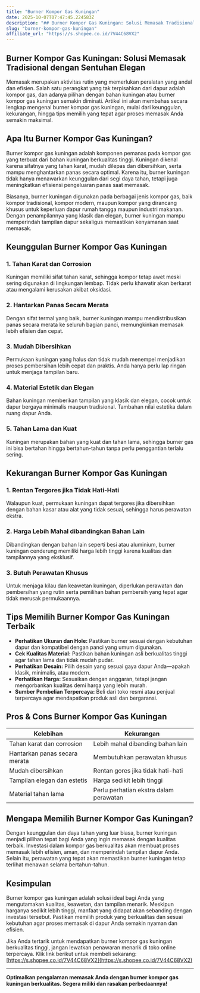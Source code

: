 ```yaml
---
title: "Burner Kompor Gas Kuningan"
date: 2025-10-07T07:47:45.224583Z
description: "## Burner Kompor Gas Kuningan: Solusi Memasak Tradisional dengan Sentuhan Elegan..."
slug: "burner-kompor-gas-kuningan"
affiliate_url: "https://s.shopee.co.id/7V44C68VX2"
---
```

## Burner Kompor Gas Kuningan: Solusi Memasak Tradisional dengan Sentuhan Elegan

Memasak merupakan aktivitas rutin yang memerlukan peralatan yang andal dan efisien. Salah satu perangkat yang tak terpisahkan dari dapur adalah kompor gas, dan adanya pilihan dengan bahan kuningan atau burner kompor gas kuningan semakin diminati. Artikel ini akan membahas secara lengkap mengenai burner kompor gas kuningan, mulai dari keunggulan, kekurangan, hingga tips memilih yang tepat agar proses memasak Anda semakin maksimal.

## Apa Itu Burner Kompor Gas Kuningan?

Burner kompor gas kuningan adalah komponen pemanas pada kompor gas yang terbuat dari bahan kuningan berkualitas tinggi. Kuningan dikenal karena sifatnya yang tahan karat, mudah dilepas dan dibersihkan, serta mampu menghantarkan panas secara optimal. Karena itu, burner kuningan tidak hanya menawarkan keunggulan dari segi daya tahan, tetapi juga meningkatkan efisiensi pengeluaran panas saat memasak.

Biasanya, burner kuningan digunakan pada berbagai jenis kompor gas, baik kompor tradisional, kompor modern, maupun kompor yang dirancang khusus untuk keperluan dapur rumah tangga maupun industri makanan. Dengan penampilannya yang klasik dan elegan, burner kuningan mampu memperindah tampilan dapur sekaligus memastikan kenyamanan saat memasak.

## Keunggulan Burner Kompor Gas Kuningan

### 1. Tahan Karat dan Corrosion

Kuningan memiliki sifat tahan karat, sehingga kompor tetap awet meski sering digunakan di lingkungan lembap. Tidak perlu khawatir akan berkarat atau mengalami kerusakan akibat oksidasi.

### 2. Hantarkan Panas Secara Merata

Dengan sifat termal yang baik, burner kuningan mampu mendistribusikan panas secara merata ke seluruh bagian panci, memungkinkan memasak lebih efisien dan cepat.

### 3. Mudah Dibersihkan

Permukaan kuningan yang halus dan tidak mudah menempel menjadikan proses pembersihan lebih cepat dan praktis. Anda hanya perlu lap ringan untuk menjaga tampilan baru.

### 4. Material Estetik dan Elegan

Bahan kuningan memberikan tampilan yang klasik dan elegan, cocok untuk dapur bergaya minimalis maupun tradisional. Tambahan nilai estetika dalam ruang dapur Anda.

### 5. Tahan Lama dan Kuat

Kuningan merupakan bahan yang kuat dan tahan lama, sehingga burner gas ini bisa bertahan hingga bertahun-tahun tanpa perlu penggantian terlalu sering.

## Kekurangan Burner Kompor Gas Kuningan

### 1. Rentan Tergores jika Tidak Hati-Hati

Walaupun kuat, permukaan kuningan dapat tergores jika dibersihkan dengan bahan kasar atau alat yang tidak sesuai, sehingga harus perawatan ekstra.

### 2. Harga Lebih Mahal dibandingkan Bahan Lain

Dibandingkan dengan bahan lain seperti besi atau aluminium, burner kuningan cenderung memiliki harga lebih tinggi karena kualitas dan tampilannya yang eksklusif.

### 3. Butuh Perawatan Khusus

Untuk menjaga kilau dan keawetan kuningan, diperlukan perawatan dan pembersihan yang rutin serta pemilihan bahan pembersih yang tepat agar tidak merusak permukaannya.

## Tips Memilih Burner Kompor Gas Kuningan Terbaik

- **Perhatikan Ukuran dan Hole:** Pastikan burner sesuai dengan kebutuhan dapur dan kompatibel dengan panci yang umum digunakan.
- **Cek Kualitas Material:** Pastikan bahan kuningan asli berkualitas tinggi agar tahan lama dan tidak mudah pudar.
- **Perhatikan Desain:** Pilih desain yang sesuai gaya dapur Anda—apakah klasik, minimalis, atau modern.
- **Perhatikan Harga:** Sesuaikan dengan anggaran, tetapi jangan mengorbankan kualitas demi harga yang lebih murah.
- **Sumber Pembelian Terpercaya:** Beli dari toko resmi atau penjual terpercaya agar mendapatkan produk asli dan bergaransi.

## Pros & Cons Burner Kompor Gas Kuningan

| Kelebihan                                   | Kekurangan                                 |
|--------------------------------------------|-------------------------------------------|
| Tahan karat dan corrosion               | Lebih mahal dibanding bahan lain      |
| Hantarkan panas secara merata            | Membutuhkan perawatan khusus         |
| Mudah dibersihkan                         | Rentan gores jika tidak hati-hati   |
| Tampilan elegan dan estetis             | Harga sedikit lebih tinggi          |
| Material tahan lama                      | Perlu perhatian ekstra dalam perawatan |

## Mengapa Memilih Burner Kompor Gas Kuningan?

Dengan keunggulan dan daya tahan yang luar biasa, burner kuningan menjadi pilihan tepat bagi Anda yang ingin memasak dengan kualitas terbaik. Investasi dalam kompor gas berkualitas akan membuat proses memasak lebih efisien, aman, dan memperindah tampilan dapur Anda. Selain itu, perawatan yang tepat akan memastikan burner kuningan tetap terlihat menawan selama bertahun-tahun.

## Kesimpulan

Burner kompor gas kuningan adalah solusi ideal bagi Anda yang mengutamakan kualitas, keawetan, dan tampilan menarik. Meskipun harganya sedikit lebih tinggi, manfaat yang didapat akan sebanding dengan investasi tersebut. Pastikan memilih produk yang berkualitas dan sesuai kebutuhan agar proses memasak di dapur Anda semakin nyaman dan efisien.

Jika Anda tertarik untuk mendapatkan burner kompor gas kuningan berkualitas tinggi, jangan lewatkan penawaran menarik di toko online terpercaya. Klik link berikut untuk membeli sekarang: [https://s.shopee.co.id/7V44C68VX2](https://s.shopee.co.id/7V44C68VX2)

---

**Optimalkan pengalaman memasak Anda dengan burner kompor gas kuningan berkualitas. Segera miliki dan rasakan perbedaannya!**